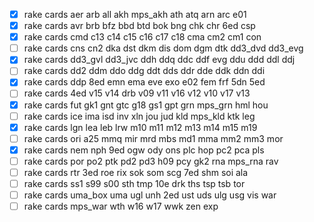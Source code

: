 - [x] rake cards aer arb all akh mps_akh ath atq arn arc e01
- [x] rake cards avr brb bfz bbd btd bok bng chk chr 6ed csp
- [x] rake cards cmd c13 c14 c15 c16 c17 c18 cma cm2 cm1 con
- [ ] rake cards cns cn2 dka dst dkm dis dom dgm dtk dd3_dvd dd3_evg
- [x] rake cards dd3_gvl dd3_jvc ddh ddq ddc ddf evg ddu ddd ddl ddj
- [ ] rake cards dd2 ddm ddo ddg ddt dds ddr dde ddk ddn ddi
- [x] rake cards ddp 8ed emn ema eve exo e02 fem frf 5dn 5ed
- [ ] rake cards 4ed v15 v14 drb v09 v11 v16 v12 v10 v17 v13
- [x] rake cards fut gk1 gnt gtc g18 gs1 gpt grn mps_grn hml hou
- [ ] rake cards ice ima isd inv xln jou jud kld mps_kld ktk leg
- [x] rake cards lgn lea leb lrw m10 m11 m12 m13 m14 m15 m19
- [ ] rake cards ori a25 mmq mir mrd mbs md1 mma mm2 mm3 mor
- [x] rake cards nem nph 9ed ogw ody ons plc hop pc2 pca pls
- [ ] rake cards por po2 ptk pd2 pd3 h09 pcy gk2 rna mps_rna rav
- [ ] rake cards rtr 3ed roe rix sok som scg 7ed shm soi ala
- [ ] rake cards ss1 s99 s00 sth tmp 10e drk ths tsp tsb tor
- [ ] rake cards uma_box uma ugl unh 2ed ust uds ulg usg vis war
- [ ] rake cards mps_war wth w16 w17 wwk zen exp
